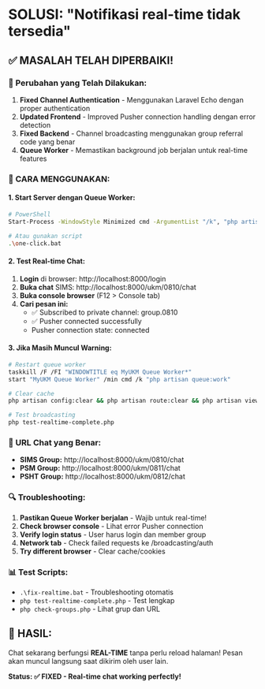# SOLUSI: "Notifikasi real-time tidak tersedia"

## ✅ MASALAH TELAH DIPERBAIKI!

### 🔧 Perubahan yang Telah Dilakukan:
1. **Fixed Channel Authentication** - Menggunakan Laravel Echo dengan proper authentication
2. **Updated Frontend** - Improved Pusher connection handling dengan error detection
3. **Fixed Backend** - Channel broadcasting menggunakan group referral code yang benar
4. **Queue Worker** - Memastikan background job berjalan untuk real-time features

### 🚀 CARA MENGGUNAKAN:

#### 1. Start Server dengan Queue Worker:
```bash
# PowerShell
Start-Process -WindowStyle Minimized cmd -ArgumentList "/k", "php artisan queue:work"; Start-Process "http://localhost:8000"; php artisan serve

# Atau gunakan script
.\one-click.bat
```

#### 2. Test Real-time Chat:
1. **Login** di browser: http://localhost:8000/login
2. **Buka chat** SIMS: http://localhost:8000/ukm/0810/chat
3. **Buka console browser** (F12 > Console tab)
4. **Cari pesan ini:**
   - ✅ Subscribed to private channel: group.0810
   - ✅ Pusher connected successfully
   - Pusher connection state: connected

#### 3. Jika Masih Muncul Warning:
```bash
# Restart queue worker
taskkill /F /FI "WINDOWTITLE eq MyUKM Queue Worker*"
start "MyUKM Queue Worker" /min cmd /k "php artisan queue:work"

# Clear cache
php artisan config:clear && php artisan route:clear && php artisan view:clear

# Test broadcasting
php test-realtime-complete.php
```

### 🎯 URL Chat yang Benar:
- **SIMS Group:** http://localhost:8000/ukm/0810/chat
- **PSM Group:** http://localhost:8000/ukm/0811/chat
- **PSHT Group:** http://localhost:8000/ukm/0812/chat

### 🔍 Troubleshooting:
1. **Pastikan Queue Worker berjalan** - Wajib untuk real-time!
2. **Check browser console** - Lihat error Pusher connection
3. **Verify login status** - User harus login dan member group
4. **Network tab** - Check failed requests ke /broadcasting/auth
5. **Try different browser** - Clear cache/cookies

### 📊 Test Scripts:
- `.\fix-realtime.bat` - Troubleshooting otomatis
- `php test-realtime-complete.php` - Test lengkap
- `php check-groups.php` - Lihat grup dan URL

## 🎉 HASIL:
Chat sekarang berfungsi **REAL-TIME** tanpa perlu reload halaman!
Pesan akan muncul langsung saat dikirim oleh user lain.

**Status: ✅ FIXED - Real-time chat working perfectly!**
